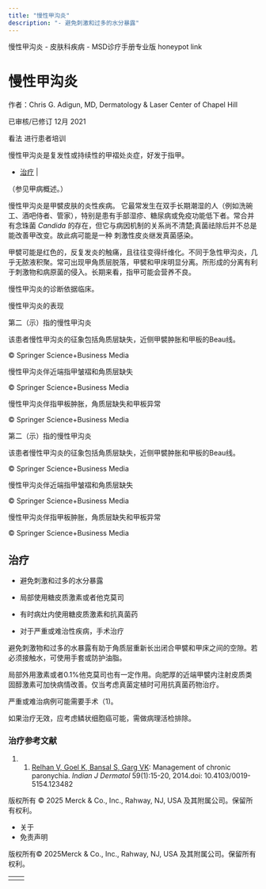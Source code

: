 ```yaml
---
title: "慢性甲沟炎"
description: "- 避免刺激和过多的水分暴露"
---
```


﻿慢性甲沟炎 \- 皮肤科疾病 \- MSD诊疗手册专业版 honeypot link

# 慢性甲沟炎

作者：Chris G. Adigun, MD, Dermatology & Laser Center of Chapel Hill

已审核/已修订 12月 2021

看法 进行患者培训

慢性甲沟炎是复发性或持续性的甲褶处炎症，好发于指甲。

- [治疗](#治疗_v9126600_zh) \|

（参见甲病概述。）

慢性甲沟炎是甲襞皮肤的炎性疾病。 它最常发生在双手长期潮湿的人（例如洗碗工、酒吧侍者、管家），特别是患有手部湿疹、糖尿病或免疫功能低下者。常合并有念珠菌 _Candida_ 的存在，但它与病因机制的关系尚不清楚;真菌祛除后并不总是能改善甲改变。故此病可能是一种 刺激性皮炎继发真菌感染。

甲襞可能是红色的，反复发炎的触痛，且往往变得纤维化。不同于急性甲沟炎，几乎无脓液积聚。常可出现甲角质层脱落，甲襞和甲床明显分离。所形成的分离有利于刺激物和病原菌的侵入。长期来看，指甲可能会营养不良。

慢性甲沟炎的诊断依据临床。

慢性甲沟炎的表现



第二（示）指的慢性甲沟炎

该患者慢性甲沟炎的征象包括角质层缺失，近侧甲襞肿胀和甲板的Beau线。

© Springer Science+Business Media



慢性甲沟炎伴近端指甲皱褶和角质层缺失

© Springer Science+Business Media



慢性甲沟炎伴指甲板肿胀，角质层缺失和甲板异常

© Springer Science+Business Media



第二（示）指的慢性甲沟炎

该患者慢性甲沟炎的征象包括角质层缺失，近侧甲襞肿胀和甲板的Beau线。

© Springer Science+Business Media



慢性甲沟炎伴近端指甲皱褶和角质层缺失

© Springer Science+Business Media



慢性甲沟炎伴指甲板肿胀，角质层缺失和甲板异常

© Springer Science+Business Media

## 治疗

- 避免刺激和过多的水分暴露

- 局部使用糖皮质激素或者他克莫司

- 有时病灶内使用糖皮质激素和抗真菌药

- 对于严重或难治性疾病，手术治疗


避免刺激物和过多的水暴露有助于角质层重新长出闭合甲襞和甲床之间的空隙。若必须接触水，可使用手套或防护油脂。

局部外用激素或者0.1%他克莫司也有一定作用。向肥厚的近端甲襞内注射皮质类固醇激素可加快病情改善。仅当考虑真菌定植时可用抗真菌药物治疗。

严重或难治病例可能需要手术（1)。

如果治疗无效，应考虑鳞状细胞癌可能，需做病理活检排除。

### 治疗参考文献

1. 1. [Relhan V, Goel K, Bansal S, Garg VK](https://www.ncbi.nlm.nih.gov/pmc/articles/PMC3884921/): Management of chronic paronychia. _Indian J Dermatol_ 59(1):15-20, 2014.doi: 10.4103/0019-5154.123482




版权所有 © 2025
Merck & Co., Inc., Rahway, NJ, USA 及其附属公司。保留所有权利。

- 关于
- 免责声明

版权所有© 2025Merck & Co., Inc., Rahway, NJ, USA 及其附属公司。保留所有权利。

|     |     |
| --- | --- |
|  |  |